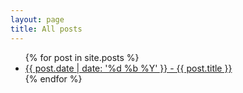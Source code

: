 ```yaml
---
layout: page
title: All posts
---
```


<ul>
{% for post in site.posts %}
    <li>
        <a href="{{ post.url }}">
          {{ post.date | date: '%d %b %Y' }} - {{ post.title }} 
        </a>
    </li>
{% endfor %}
</ul>
